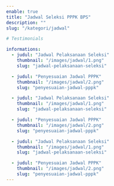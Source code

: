 ```yaml
---
enable: true
title: "Jadwal Seleksi PPPK BPS"
description: ""
slug: "/kategori/jadwal"

# Testimonials

informations:
  - judul: "Jadwal Pelaksanaan Seleksi"
    thumbnail: "/images/jadwal/1.png"
    slug: "jadwal-pelaksanaan-seleksi"

  - judul: "Penyesuaian Jadwal PPPK"
    thumbnail: "/images/jadwal/2.png"
    slug: "penyesuaian-jadwal-pppk"

  - judul: "Jadwal Pelaksanaan Seleksi"
    thumbnail: "/images/jadwal/1.png"
    slug: "jadwal-pelaksanaan-seleksi"

  - judul: "Penyesuaian Jadwal PPPK"
    thumbnail: "/images/jadwal/2.png"
    slug: "penyesuaian-jadwal-pppk"

  - judul: "Jadwal Pelaksanaan Seleksi"
    thumbnail: "/images/jadwal/1.png"
    slug: "jadwal-pelaksanaan-seleksi"

  - judul: "Penyesuaian Jadwal PPPK"
    thumbnail: "/images/jadwal/2.png"
    slug: "penyesuaian-jadwal-pppk"
---
```

